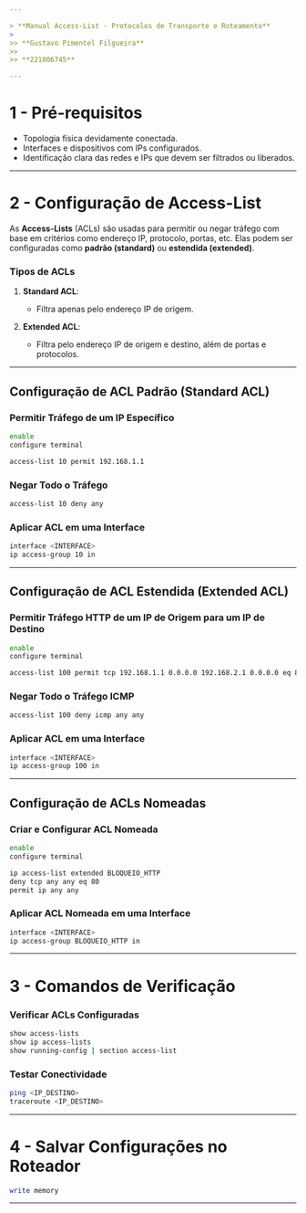 ```yaml
---

> **Manual Access-List - Protocolos de Transporte e Roteamento**  
>  
>> **Gustavo Pimentel Filgueira**  
>>  
>> **221006745**

---
```


# 1 - Pré-requisitos

- Topologia física devidamente conectada.
- Interfaces e dispositivos com IPs configurados.
- Identificação clara das redes e IPs que devem ser filtrados ou liberados.

---

# 2 - Configuração de Access-List

As **Access-Lists** (ACLs) são usadas para permitir ou negar tráfego com base em critérios como endereço IP, protocolo, portas, etc. Elas podem ser configuradas como **padrão (standard)** ou **estendida (extended)**.

### **Tipos de ACLs**

1. **Standard ACL**:

   - Filtra apenas pelo endereço IP de origem.

2. **Extended ACL**:
   - Filtra pelo endereço IP de origem e destino, além de portas e protocolos.

---

## **Configuração de ACL Padrão (Standard ACL)**

### Permitir Tráfego de um IP Específico

```bash
enable
configure terminal

access-list 10 permit 192.168.1.1
```

### Negar Todo o Tráfego

```bash
access-list 10 deny any
```

### Aplicar ACL em uma Interface

```bash
interface <INTERFACE>
ip access-group 10 in
```

---

## **Configuração de ACL Estendida (Extended ACL)**

### Permitir Tráfego HTTP de um IP de Origem para um IP de Destino

```bash
enable
configure terminal

access-list 100 permit tcp 192.168.1.1 0.0.0.0 192.168.2.1 0.0.0.0 eq 80
```

### Negar Todo o Tráfego ICMP

```bash
access-list 100 deny icmp any any
```

### Aplicar ACL em uma Interface

```bash
interface <INTERFACE>
ip access-group 100 in
```

---

## **Configuração de ACLs Nomeadas**

### Criar e Configurar ACL Nomeada

```bash
enable
configure terminal

ip access-list extended BLOQUEIO_HTTP
deny tcp any any eq 80
permit ip any any
```

### Aplicar ACL Nomeada em uma Interface

```bash
interface <INTERFACE>
ip access-group BLOQUEIO_HTTP in
```

---

# 3 - Comandos de Verificação

### Verificar ACLs Configuradas

```bash
show access-lists
show ip access-lists
show running-config | section access-list
```

### Testar Conectividade

```bash
ping <IP_DESTINO>
traceroute <IP_DESTINO>
```

---

# 4 - Salvar Configurações no Roteador

```bash
write memory
```

---
